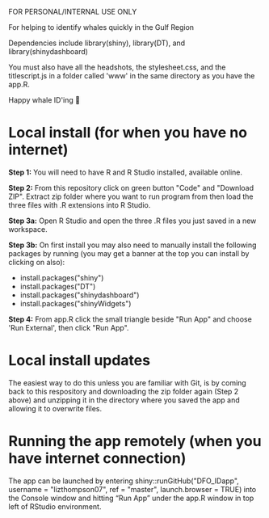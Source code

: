 FOR PERSONAL/INTERNAL USE ONLY

For helping to identify whales quickly in the Gulf Region

Dependencies include library(shiny), library(DT), and library(shinydashboard)

You must also have all the headshots, the stylesheet.css, and the titlescript.js in a folder called 'www' in the same directory as you have the app.R.

Happy whale ID'ing :whale:

# Local install (for when you have no internet)
**Step 1:**
You will need to have R and R Studio installed, available online.

**Step 2:**
From this repository click on green button "Code" and "Download ZIP". Extract zip folder where you want to run program from then load the three files with .R extensions into R Studio. 

**Step 3a:**
Open R Studio and open the three .R files you just saved in a new workspace. 

**Step 3b:**
On first install you may also need to manually install the following packages by running (you may get a banner at the top you can install by clicking on also):
- install.packages("shiny")
- install.packages("DT")
- install.packages("shinydashboard")
- install.packages("shinyWidgets")

**Step 4:**
From app.R click the small triangle beside "Run App" and choose 'Run External', then click "Run App". 

# Local install updates
The easiest way to do this unless you are familiar with Git, is by coming back to this respository and downloading the zip folder again (Step 2 above) and unzipping it in the directory where you saved the app and allowing it to overwrite files. 


# Running the app remotely (when you have internet connection)
The app can be launched by entering shiny::runGitHub("DFO_IDapp", username = "lizthompson07", ref = "master", launch.browser = TRUE) into the Console window and hitting “Run App” under the app.R window in top left of RStudio environment.
